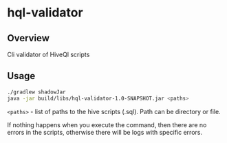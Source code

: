 # hql-validator

## Overview
Cli validator of HiveQl scripts

## Usage

```bash
./gradlew shadowJar
java -jar build/libs/hql-validator-1.0-SNAPSHOT.jar <paths>
```

`<paths>` - list of paths to the hive scripts (.sql). Path can be directory or file.

If nothing happens when you execute the command, then there are no errors in the scripts, otherwise there will be logs with specific errors.
